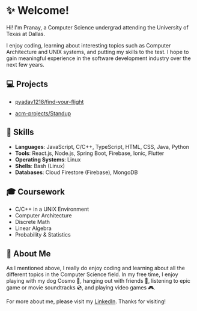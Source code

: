 # :sparkles: Welcome!
Hi! I'm Pranay, a Computer Science undergrad attending the University of Texas at Dallas.

I enjoy coding, learning about interesting topics such as Computer Architecture and UNIX systems, and putting my skills to the test. I hope to gain meaningful experience in the software development industry over the next few years.

## :computer: Projects
* [pyadav1218/find-your-flight](https://github.com/pyadav1218/find-your-flight)

* [acm-projects/Standup](https://github.com/acm-projects/Standup)

## :page_facing_up: Skills
* __Languages__: JavaScript, C/C++, TypeScript, HTML, CSS, Java, Python
* __Tools__: React.js, Node.js, Spring Boot, Firebase, Ionic, Flutter
* __Operating Systems__: Linux
* __Shells__: Bash (Linux)
* __Databases__: Cloud Firestore (Firebase), MongoDB

## :mortar_board: Coursework
* C/C++ in a UNIX Environment
* Computer Architecture
* Discrete Math
* Linear Algebra
* Probability & Statistics

## :bust_in_silhouette: About Me
As I mentioned above, I really do enjoy coding and learning about all the different topics in the Computer Science field. In my free time, I enjoy playing with my dog Cosmo :dog:, hanging out with friends :tada:, listening to epic game or movie soundtracks :cd:, and playing video games :video_game:.

For more about me, please visit my [LinkedIn](https://www.linkedin.com/in/pranayyadav). Thanks for visiting!

